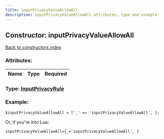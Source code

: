 ```yaml
---
title: inputPrivacyValueAllowAll
description: inputPrivacyValueAllowAll attributes, type and example
---
```

## Constructor: inputPrivacyValueAllowAll  
[Back to constructors index](index.md)



### Attributes:

| Name     |    Type       | Required |
|----------|:-------------:|---------:|



### Type: [InputPrivacyRule](../types/InputPrivacyRule.md)


### Example:

```
$inputPrivacyValueAllowAll = ['_' => 'inputPrivacyValueAllowAll', ];
```  

Or, if you're into Lua:  


```
inputPrivacyValueAllowAll={_='inputPrivacyValueAllowAll', }

```


